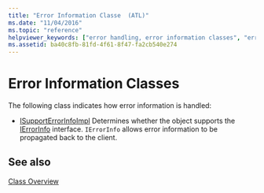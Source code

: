 ```yaml
---
title: "Error Information Classe  (ATL)"
ms.date: "11/04/2016"
ms.topic: "reference"
helpviewer_keywords: ["error handling, error information classes", "error handling, classes", "error information, classes"]
ms.assetid: ba40c8fb-81fd-4f61-8f47-fa2cb540e274
---
```

# Error Information Classes

The following class indicates how error information is handled:

- [ISupportErrorInfoImpl](../atl/reference/isupporterrorinfoimpl-class.md) Determines whether the object supports the [IErrorInfo](/windows/desktop/api/oaidl/nn-oaidl-ierrorinfo) interface. `IErrorInfo` allows error information to be propagated back to the client.

## See also

[Class Overview](../atl/atl-class-overview.md)
